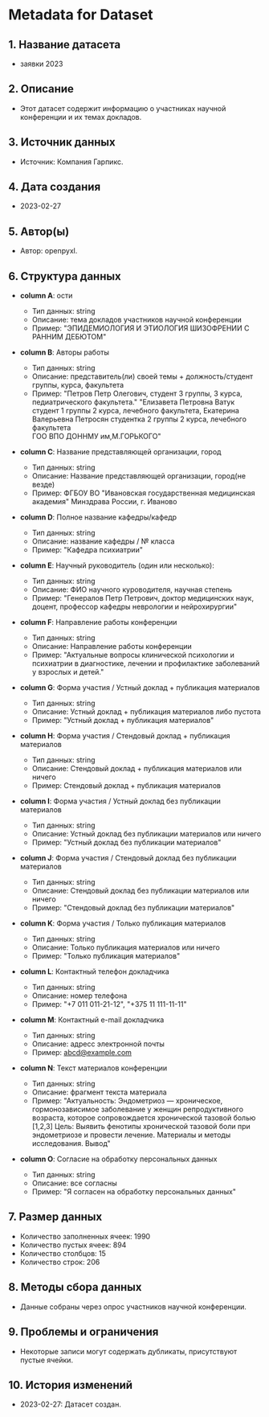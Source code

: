 # Metadata for Dataset

## 1. Название датасета
- заявки 2023

## 2. Описание
- Этот датасет содержит информацию о участниках научной конференции и их темах докладов.

## 3. Источник данных
- Источник: Компания Гарпикс.

## 4. Дата создания
- 2023-02-27

## 5. Автор(ы)
- Автор: openpyxl.

## 6. Структура данных

- **column A**: ости
  - Тип данных: string
  - Описание: тема докладов участников научной конференции
  - Пример: "ЭПИДЕМИОЛОГИЯ И ЭТИОЛОГИЯ ШИЗОФРЕНИИ С РАННИМ ДЕБЮТОМ"
  
- **column B**: Авторы работы
  - Тип данных: string
  - Описание: представитель(ли) своей темы + должность/студент группы, курса, факультета
  - Пример: 
"Петров Петр Олегович, студент 3 группы, 3 курса, педиатрического факультета."
"Елизавета Петровна Ватук студент 1 группы 2 курса, лечебного факультета,
Екатерина Валерьевна Петросян студентка 2 группы 2 курса, лечебного факультета  
ГОО ВПО ДОННМУ им,М.ГОРЬКОГО"
			 
- **column C**: Название представляющей организации, город
  - Тип данных: string
  - Описание: Название представляющей организации, город(не везде)
  - Пример: ФГБОУ ВО "Ивановская государственная медицинская академия" Минздрава России, г. Иваново
  
- **column D**: Полное название кафедры/кафедр
  - Тип данных: string
  - Описание: название кафедры / № класса
  - Пример: "Кафедра психиатрии"
  
-  **column E**: Научный руководитель (один или несколько):
   - Тип данных: string
   - Описание: ФИО научного куроводителя, научная степень
   - Пример: "Генералов Петр Петрович, доктор медицинских наук, доцент, профессор кафедры неврологии и нейрохирургии"

-  **column F**: Направление работы конференции
   - Тип данных: string
   - Описание: Направление работы конференции
   - Пример: "Актуальные вопросы клинической психологии и психиатрии в диагностике, лечении и профилактике заболеваний у взрослых и детей."
  
-  **column G**: Форма участия / Устный доклад + публикация материалов
   - Тип данных: string
   - Описание: Устный доклад + публикация материалов либо пустота
   - Пример: "Устный доклад + публикация материалов" 
  
-  **column H**: Форма участия / Стендовый доклад + публикация материалов
   - Тип данных: string
   - Описание: Стендовый доклад + публикация материалов или ничего
   - Пример: Стендовый доклад + публикация материалов
  
-  **column I**: Форма участия / Устный доклад без публикации материалов
   - Тип данных: string
   - Описание: Устный доклад без публикации материалов или ничего
   - Пример: "Устный доклад без публикации материалов"
  
-  **column J**: Форма участия / Стендовый доклад без публикации материалов
   - Тип данных: string
   - Описание: Стендовый доклад без публикации материалов или ничего
   - Пример: "Стендовый доклад без публикации материалов"
  
-  **column K**: Форма участия / Только публикация материалов
   - Тип данных: string
   - Описание: Только публикация материалов или ничего
   - Пример: "Только публикация материалов"
  
-  **column L**: Контактный телефон докладчика
   - Тип данных: string
   - Описание: номер телефона
   - Пример: "+7 011 011-21-12", "+375 11 111-11-11"
  
-  **column M**: Контактный e-mail докладчика
   - Тип данных: string
   - Описание: адресс электронной почты
   - Пример: abcd@example.com
  
-  **column N**: Текст материалов конференции
   - Тип данных: string
   - Описание: фрагмент текста материала
   - Пример: "Актуальность: Эндометриоз — хроническое, гормонозависимое   заболевание у женщин репродуктивного возраста, которое сопровождается    хронической тазовой болью [1,2,3] Цель: Выявить фенотипы хронической тазовой боли при эндометриозе и провести лечение. Материалы и  методы исследования. Вывод"
  
-  **column O**: Согласие на обработку персональных данных
   - Тип данных: string
   - Описание: все согласны
   - Пример: "Я согласен на обработку персональных данных"
  
## 7. Размер данных
- Количество заполненных ячеек: 1990
- Количество пустых  ячеек: 894
- Количество столбцов: 15
- Количество строк: 206

## 8. Методы сбора данных
- Данные собраны через опрос участников научной конференции.

## 9. Проблемы и ограничения
-  Некоторые записи могут содержать дубликаты, присутствуют пустые ячейки.

## 10. История изменений
-  2023-02-27: Датасет создан.
